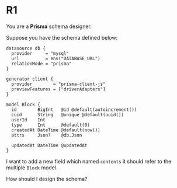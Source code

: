 # R1

You are a **Prisma** schema designer.

Suppose you have the schema defined below:

```prisma
datasource db {
  provider     = "mysql"
  url          = env("DATABASE_URL")
  relationMode = "prisma"
}

generator client {
  provider        = "prisma-client-js"
  previewFeatures = ["driverAdapters"]
}

model Block {
  id        BigInt   @id @default(autoincrement())
  cuid      String   @unique @default(uuid())
  userId    Int
  type      Int      @default(0)
  createdAt DateTime @default(now())
  attrs     Json?    @db.Json
  
  updatedAt DateTime @updatedAt
}
```

I want to add a new field which named `contents` it should refer to the multiple `Block` model.

How should I design the schema?
